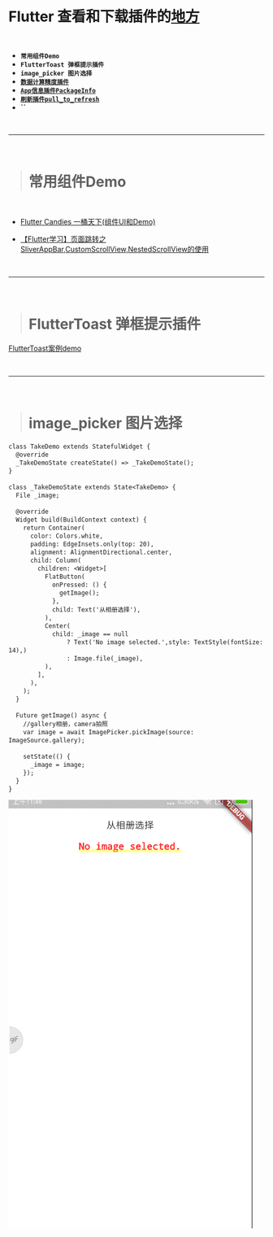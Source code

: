 # Flutter 查看和下载插件的[地方](https://pub.flutter-io.cn)

<br/>

- **`常用组件Demo`**
- **`FlutterToast 弹框提示插件`**
- **`image_picker 图片选择`**
- **[`数据计算精度插件`](https://github.com/Sky24n/common_utils)**
- **[`App信息插件PackageInfo`](https://www.bugcatt.com/archives/1634)**
- **[`刷新插件pull_to_refresh`](https://juejin.cn/post/6844903944573943821)**
- **``**



<br/>

***
<br/>


># 常用组件Demo
<br/>

- [Flutter Candies 一桶天下(组件UI和Demo)](https://juejin.im/post/6844903986370183175#heading-29)

- [【Flutter学习】页面跳转之SliverAppBar,CustomScrollView,NestedScrollView的使用](https://www.shuzhiduo.com/A/x9J2v8GZJ6/)


<br/>

***
<br/>



># FlutterToast 弹框提示插件
[FlutterToast案例demo](https://juejin.im/post/6844904166389710855)


<br/>

***
<br/>



># image_picker 图片选择


```
class TakeDemo extends StatefulWidget {
  @override
  _TakeDemoState createState() => _TakeDemoState();
}

class _TakeDemoState extends State<TakeDemo> {
  File _image;

  @override
  Widget build(BuildContext context) {
    return Container(
      color: Colors.white,
      padding: EdgeInsets.only(top: 20),
      alignment: AlignmentDirectional.center,
      child: Column(
        children: <Widget>[
          FlatButton(
            onPressed: () {
              getImage();
            },
            child: Text('从相册选择'),
          ),
          Center(
            child: _image == null
                ? Text('No image selected.',style: TextStyle(fontSize: 14),)
                : Image.file(_image),
          ),
        ],
      ),
    );
  }

  Future getImage() async {
    //gallery相册，camera拍照
    var image = await ImagePicker.pickImage(source: ImageSource.gallery);

    setState(() {
      _image = image;
    });
  }
}
```

![z8](https://raw.githubusercontent.com/harleyGit/StudyNotes/master/Pictures/z8.gif)

